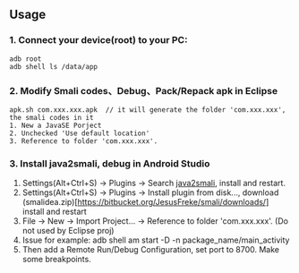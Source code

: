 
## Usage

### 1. Connect your device(root) to your PC:

	adb root
	adb shell ls /data/app



### 2. Modify Smali codes、Debug、Pack/Repack apk in Eclipse
	
	apk.sh com.xxx.xxx.apk	// it will generate the folder 'com.xxx.xxx', the smali codes in it
	1. New a JavaSE Porject
	2. Unchecked 'Use default location'
	3. Reference to folder 'com.xxx.xxx'.


### 3. Install java2smali, debug in Android Studio

1. Settings(Alt+Ctrl+S) -> Plugins -> Search [java2smali](https://github.com/ollide/intellij-java2smali), install and restart.
2. Settings(Alt+Ctrl+S) -> Plugins -> Install plugin from disk..., download (smalidea.zip)[https://bitbucket.org/JesusFreke/smali/downloads/] install and restart
3. File -> New -> Import Project... -> Reference to folder 'com.xxx.xxx'. (Do not used by Eclipse proj)
4. Issue for example: adb shell am start -D -n package_name/main_activity
5. Then add a Remote Run/Debug Configuration, set port to 8700. Make some breakpoints. 
